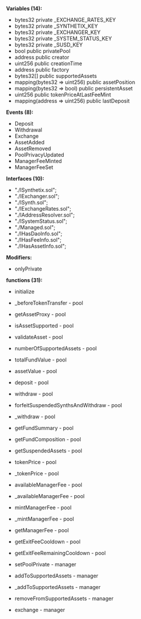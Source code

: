**Variables (14):**
- bytes32 private _EXCHANGE_RATES_KEY
- bytes32 private _SYNTHETIX_KEY
- bytes32 private _EXCHANGER_KEY
- bytes32 private _SYSTEM_STATUS_KEY
- bytes32 private _SUSD_KEY
- bool public privatePool
- address public creator
- uint256 public creationTime
- address public factory
- bytes32[] public supportedAssets
- mapping(bytes32 => uint256) public assetPosition
- mapping(bytes32 => bool) public persistentAsset
- uint256 public tokenPriceAtLastFeeMint
- mapping(address => uint256) public lastDeposit

**Events (8):**
- Deposit
- Withdrawal
- Exchange
- AssetAdded
- AssetRemoved
- PoolPrivacyUpdated
- ManagerFeeMinted
- ManagerFeeSet

**Interfaces (10):**
- "./ISynthetix.sol";
- "./IExchanger.sol";
- "./ISynth.sol";
- "./IExchangeRates.sol";
- "./IAddressResolver.sol";
- "./ISystemStatus.sol";
- "./Managed.sol";
- "./IHasDaoInfo.sol";
- "./IHasFeeInfo.sol";
- "./IHasAssetInfo.sol";

**Modifiers:**
- onlyPrivate

**functions (31):**
- initialize
- _beforeTokenTransfer - pool
- getAssetProxy - pool
- isAssetSupported - pool
- validateAsset - pool
- numberOfSupportedAssets - pool
- totalFundValue - pool
- assetValue - pool
- deposit - pool
- withdraw - pool
- forfeitSuspendedSynthsAndWithdraw - pool
- _withdraw - pool
- getFundSummary - pool
- getFundComposition - pool
- getSuspendedAssets - pool
- tokenPrice - pool
- _tokenPrice - pool
- availableManagerFee - pool
- _availableManagerFee - pool
- mintManagerFee - pool
- _mintManagerFee - pool
- getManagerFee - pool
- getExitFeeCooldown - pool
- getExitFeeRemainingCooldown - pool

- setPoolPrivate - manager
- addToSupportedAssets - manager
- _addToSupportedAssets - manager
- removeFromSupportedAssets - manager
- exchange - manager
